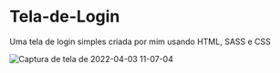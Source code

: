 # Tela-de-Login
Uma tela de login simples criada por mim usando HTML, SASS e CSS


![Captura de tela de 2022-04-03 11-07-04](https://user-images.githubusercontent.com/92418990/161436236-bbfb1338-750e-479f-8cb4-1195755ff86b.png)
